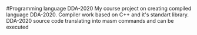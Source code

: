 #Programming language DDA-2020
My course project on creating compiled language DDA-2020. Compiler work based on C++ and it's standart library. 
DDA-2020 source code translating into masm commands and can be executed
